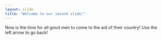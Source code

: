 ```yaml
---
layout: slide
title: "Welcome to our second slide!"
---
```

Now is the time for all good men to come to the aid of their country!
Use the left arrow to go back!
